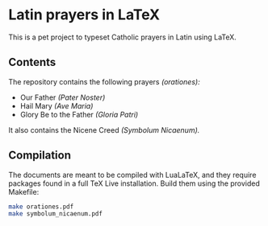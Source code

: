 # Latin prayers in LaTeX

This is a pet project to typeset Catholic prayers in Latin using LaTeX.

## Contents

The repository contains the following prayers *(orationes):*

* Our Father *(Pater Noster)*
* Hail Mary *(Ave Maria)*
* Glory Be to the Father *(Gloria Patri)*

It also contains the Nicene Creed *(Symbolum Nicaenum).*

## Compilation

The documents are meant to be compiled with LuaLaTeX, and they require packages found in a full TeX Live installation.
Build them using the provided Makefile:

```bash
make orationes.pdf
make symbolum_nicaenum.pdf
```
